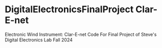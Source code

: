 # DigitalElectronicsFinalProject Clar-E-net
 Electronic Wind Instrument: Clar-E-net Code For Final Project of Steve's Digital Electronics Lab Fall 2024

